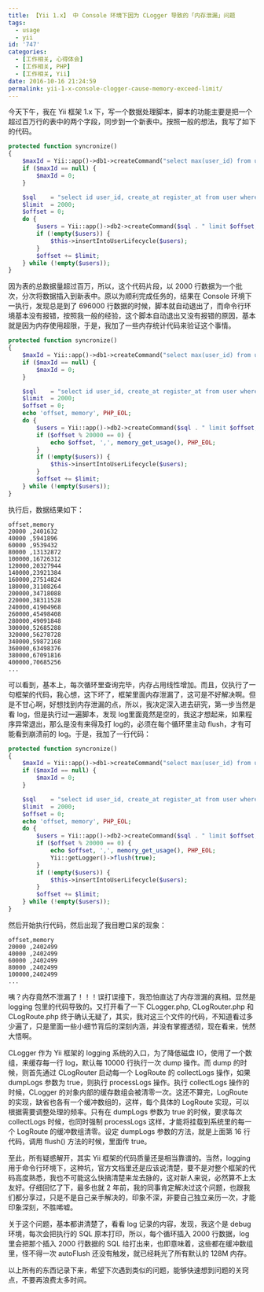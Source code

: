 ```yaml
---
title: 【Yii 1.x】 中 Console 环境下因为 CLogger 导致的「内存泄漏」问题
tags:
  - usage
  - yii
id: '747'
categories:
  - [工作相关, 心得体会]
  - [工作相关, PHP]
  - [工作相关, Yii]
date: 2016-10-16 21:24:59
permalink: yii-1-x-console-clogger-cause-memory-exceed-limit/
---
```


今天下午，我在 Yii 框架 1.x 下，写一个数据处理脚本，脚本的功能主要是把一个超过百万行的表中的两个字段，同步到一个新表中。按照一般的想法，我写了如下的代码。
<!-- more -->
```php
protected function syncronize()
{
    $maxId = Yii::app()->db1->createCommand("select max(user_id) from user_lifecycle")->queryScalar();
    if ($maxId == null) {
        $maxId = 0;
    }

    $sql    = "select id user_id, create_at register_at from user where id > :max";
    $limit  = 2000;
    $offset = 0;
    do {
        $users = Yii::app()->db2->createCommand($sql . " limit $offset, $limit")->queryAll(true, ['max' => $maxId]);
        if (!empty($users)) {
            $this->insertIntoUserLifecycle($users);
        }
        $offset += $limit;
    } while (!empty($users));
}
```

因为表的总数据量超过百万，所以，这个代码片段，以 2000 行数据为一个批次，分次将数据插入到新表中。原以为顺利完成任务的，结果在 Console 环境下一执行，发现总是到了 696000 行数据的时候，脚本就自动退出了，而命令行环境基本没有报错，按照我一般的经验，这个脚本自动退出又没有报错的原因，基本就是因为内存使用超限，于是，我加了一些内存统计代码来验证这个事情。

```php
protected function syncronize()
{
    $maxId = Yii::app()->db1->createCommand("select max(user_id) from user_lifecycle")->queryScalar();
    if ($maxId == null) {
        $maxId = 0;
    }

    $sql    = "select id user_id, create_at register_at from user where id > :max";
    $limit  = 2000;
    $offset = 0;
    echo 'offset, memory', PHP_EOL;
    do {
        $users = Yii::app()->db2->createCommand($sql . " limit $offset, $limit")->queryAll(true, ['max' => $maxId]);
        if ($offset % 20000 == 0) {
            echo $offset, ',', memory_get_usage(), PHP_EOL;
        }
        if (!empty($users)) {
            $this->insertIntoUserLifecycle($users);
        }
        $offset += $limit;
    } while (!empty($users));
}
```

执行后，数据结果如下：

```generic
offset,memory
20000 ,2401632
40000 ,5941896
60000 ,9539432
80000 ,13132872
100000,16726312
120000,20327944
140000,23921384
160000,27514824
180000,31108264
200000,34718088
220000,38311528
240000,41904968
260000,45498408
280000,49091848
300000,52685288
320000,56278728
340000,59872168
360000,63498376
380000,67091816
400000,70685256
...

```

可以看到，基本上，每次循环里查询完毕，内存占用线性增加。而且，仅执行了一句框架的代码，我心想，这下坏了，框架里面内存泄漏了，这可是不好解决啊。但是不甘心啊，好想找到内存泄漏的点，所以，我决定深入进去研究，第一步当然是看 log，但是执行过一遍脚本，发现 log里面竟然是空的，我这才想起来，如果程序异常退出，那么是没有来得及打 log的，必须在每个循环里主动 flush，才有可能看到崩溃前的 log。于是，我加了一行代码：

```php
protected function syncronize()
{
    $maxId = Yii::app()->db1->createCommand("select max(user_id) from user_lifecycle")->queryScalar();
    if ($maxId == null) {
        $maxId = 0;
    }

    $sql    = "select id user_id, create_at register_at from user where id > :max";
    $limit  = 2000;
    $offset = 0;
    echo 'offset, memory', PHP_EOL;
    do {
        $users = Yii::app()->db2->createCommand($sql . " limit $offset, $limit")->queryAll(true, ['max' => $maxId]);
        if ($offset % 20000 == 0) {
            echo $offset, ',', memory_get_usage(), PHP_EOL;
            Yii::getLogger()->flush(true);
        }
        if (!empty($users)) {
            $this->insertIntoUserLifecycle($users);
        }
        $offset += $limit;
    } while (!empty($users));
}
```

然后开始执行代码，然后出现了我目瞪口呆的现象：

```generic
offset,memory
20000 ,2402499
40000 ,2402499
60000 ,2402499
80000 ,2402499
100000,2402499
...

```

咦？内存竟然不泄漏了！！！误打误撞下，我恐怕直达了内存泄漏的真相。显然是 logging 包里的代码导致的。又打开看了一下 CLogger.php, CLogRouter.php 和 CLogRoute.php 终于确认无疑了，其实，我对这三个文件的代码，不知道看过多少遍了，只是里面一些小细节背后的深刻内涵，并没有掌握透彻，现在看来，恍然大悟啊。

CLogger 作为 Yii 框架的 logging 系统的入口，为了降低磁盘 IO，使用了一个数组，来缓存每一行 log，默认每 10000 行执行一次 dump 操作。而 dump 的时候，则首先通过 CLogRouter 启动每一个 LogRoute 的 collectLogs 操作，如果 dumpLogs 参数为 true，则执行 processLogs 操作。执行 collectLogs 操作的时候，CLogger 的对象内部的缓存数组会被清零一次。这还不算完，LogRoute 的实现，缺省也各有一个缓冲数组的，这样，每个具体的 LogRoute 实现，可以根据需要调整处理的频率。只有在 dumpLogs 参数为 true 的时候，要求每次 collectLogs 时候，也同时强制 processLogs 这样，才能将挂载到系统里的每一个 LogRoute 的缓冲数组清零。设定 dumpLogs 参数的方法，就是上面第 16 行代码，调用 flush() 方法的时候，里面传 true。

至此，所有疑惑解开，其实 Yii 框架的代码质量还是相当靠谱的。当然，logging 用于命令行环境下，这种坑，官方文档里还是应该说清楚，要不是对整个框架的代码高度熟悉，我也不可能这么快搞清楚来龙去脉的，这对新人来说，必然算不上太友好。仔细回忆了下，最多也就 2 年前，我的同事肯定解决过这个问题，也跟我们都分享过，只是不是自己亲手解决的，印象不深，非要自己独立亲历一次，才能印象深刻，不胜唏嘘。

关于这个问题，基本都讲清楚了，看看 log 记录的内容，发现，我这个是 debug 环境，每次会把执行的 SQL 原本打印，所以，每个循环插入 2000 行数据，log 里会把那个插入 2000 行数据的 SQL 给打出来，也即意味着，这些都在缓冲数组里，怪不得一次 autoFlush 还没有触发，就已经耗光了所有默认的 128M 内存。

以上所有的东西记录下来，希望下次遇到类似的问题，能够快速想到问题的关窍点，不要再浪费太多时间。